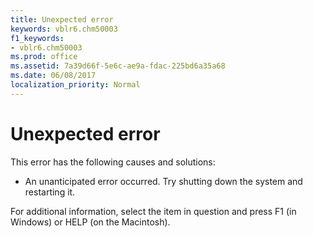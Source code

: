 ```yaml
---
title: Unexpected error
keywords: vblr6.chm50003
f1_keywords:
- vblr6.chm50003
ms.prod: office
ms.assetid: 7a39d66f-5e6c-ae9a-fdac-225bd6a35a68
ms.date: 06/08/2017
localization_priority: Normal
---
```



# Unexpected error

This error has the following causes and solutions:



- An unanticipated error occurred. Try shutting down the system and restarting it.
    

For additional information, select the item in question and press F1 (in Windows) or HELP (on the Macintosh).

